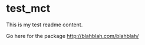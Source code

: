 test_mct
========

This is my test readme content.

Go here for the package http://blahblah.com/blahblah/


